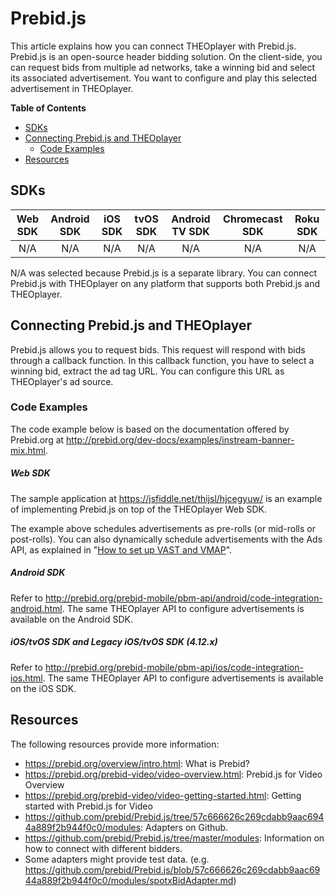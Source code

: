 # Prebid.js

This article explains how you can connect THEOplayer with Prebid.js.
Prebid.js is an open-source header bidding solution.
On the client-side, you can request bids from multiple ad networks, take a winning bid and select its associated advertisement.
You want to configure and play this selected advertisement in THEOplayer.

**Table of Contents**

- [SDKs](#sdks)
- [Connecting Prebid.js and THEOplayer](#connecting-prebidjs-and-theoplayer)
  - [Code Examples](#code-examples)
- [Resources](#resources)

## SDKs

| Web SDK | Android SDK | iOS SDK | tvOS SDK | Android TV SDK | Chromecast SDK | Roku SDK |
| :-----: | :---------: | :-----: | :------: | :------------: | :------------: | :------: |
|   N/A   |     N/A     |   N/A   |   N/A    |      N/A       |      N/A       |   N/A    |

N/A was selected because Prebid.js is a separate library.
You can connect Prebid.js with THEOplayer on any platform that supports both Prebid.js and THEOplayer.

## Connecting Prebid.js and THEOplayer

Prebid.js allows you to request bids.
This request will respond with bids through a callback function.
In this callback function, you have to select a winning bid, extract the ad tag URL.
You can configure this URL as THEOplayer's ad source.

### Code Examples

The code example below is based on the documentation offered by Prebid.org at http://prebid.org/dev-docs/examples/instream-banner-mix.html.

##### Web SDK

The sample application at https://jsfiddle.net/thijsl/hjcegyuw/ is an example of implementing Prebid.js on top of the THEOplayer Web SDK.

The example above schedules advertisements as pre-rolls (or mid-rolls or post-rolls).
You can also dynamically schedule advertisements with the Ads API, as explained in "[How to set up VAST and VMAP](03-how-to-set-up-vast-and-vmap.md)".

##### Android SDK

Refer to http://prebid.org/prebid-mobile/pbm-api/android/code-integration-android.html.
The same THEOplayer API to configure advertisements is available on the Android SDK.

##### iOS/tvOS SDK and Legacy iOS/tvOS SDK (4.12.x)

Refer to http://prebid.org/prebid-mobile/pbm-api/ios/code-integration-ios.html.
The same THEOplayer API to configure advertisements is available on the iOS SDK.

## Resources

The following resources provide more information:

- https://prebid.org/overview/intro.html: What is Prebid?
- https://prebid.org/prebid-video/video-overview.html: Prebid.js for Video Overview
- https://prebid.org/prebid-video/video-getting-started.html: Getting started with Prebid.js for Video
- https://github.com/prebid/Prebid.js/tree/57c666626c269cdabb9aac6944a889f2b944f0c0/modules: Adapters on Github.
- https://github.com/prebid/Prebid.js/tree/master/modules: Information on how to connect with different bidders.
- Some adapters might provide test data. (e.g. https://github.com/prebid/Prebid.js/blob/57c666626c269cdabb9aac6944a889f2b944f0c0/modules/spotxBidAdapter.md)
